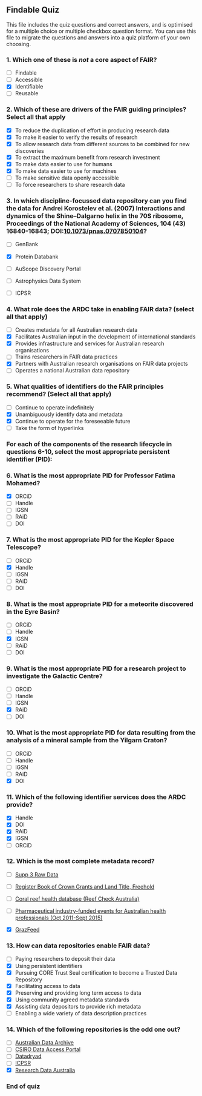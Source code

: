 ## Findable Quiz

This file includes the quiz questions and correct answers, and is optimised for a multiple choice or multiple checkbox question format. You can use this file to migrate the questions and answers into a quiz platform of your own choosing.

### 1. Which one of these is *not* a core aspect of FAIR?
- [ ] Findable
- [ ] Accessible
- [x] Identifiable
- [ ] Reusable

### 2. Which of these are drivers of the FAIR guiding principles? Select all that apply
- [x] To reduce the duplication of effort in producing research data
- [x] To make it easier to verify the results of research
- [x] To allow research data from different sources to be combined for new discoveries
- [x] To extract the maximum benefit from research investment
- [x] To make data easier to use for humans
- [x] To make data easier to use for machines
- [ ] To make sensitive data openly accessible
- [ ] To force researchers to share research data

### 3. In which discipline-focussed data repository can you find the data for Andrei Korostelev et al. (2007) Interactions and dynamics of the Shine–Dalgarno helix in the 70S ribosome, Proceedings of the National Academy of Sciences, 104 (43) 16840-16843; DOI:[10.1073/pnas.0707850104](https://doi.org/10.1073/pnas.0707850104)?

- [ ] GenBank
- [x] Protein Databank
- [ ] AuScope Discovery Portal
- [ ] Astrophysics Data System
- [ ] ICPSR


### 4. What role does the ARDC take in enabling FAIR data? (select all that apply)
- [ ] Creates metadata for all Australian research data
- [x] Facilitates Australian input in the development of international standards
- [x] Provides infrastructure and services for Australian research organisations
- [ ] Trains researchers in FAIR data practices
- [x] Partners with Australian research organisations on FAIR data projects
- [ ] Operates a national Australian data repository

### 5. What qualities of identifiers do the FAIR principles recommend? (Select all that apply)
- [ ] Continue to operate indefinitely
- [x] Unambiguously identify data and metadata
- [x] Continue to operate for the foreseeable future
- [ ] Take the form of hyperlinks

### For each of the components of the research lifecycle in questions 6-10, select the most appropriate persistent identifier (PID):

### 6. What is the most appropriate PID for Professor Fatima Mohamed?
- [x] ORCiD
- [ ] Handle
- [ ] IGSN
- [ ] RAiD
- [ ] DOI

### 7. What is the most appropriate PID for the Kepler Space Telescope?
- [ ] ORCiD
- [x] Handle
- [ ] IGSN
- [ ] RAiD
- [ ] DOI

### 8. What is the most appropriate PID for a meteorite discovered in the Eyre Basin?
- [ ] ORCiD
- [ ] Handle
- [x] IGSN
- [ ] RAiD
- [ ] DOI

### 9. What is the most appropriate PID for a research project to investigate the Galactic Centre?

- [ ] ORCiD
- [ ] Handle
- [ ] IGSN
- [x] RAiD
- [ ] DOI

### 10. What is the most appropriate PID for data resulting from the analysis of a mineral sample from the Yilgarn Craton?

- [ ] ORCiD
- [ ] Handle
- [ ] IGSN
- [ ] RAiD
- [x] DOI

### 11. Which of the following identifier services does the ARDC provide?
- [x] Handle
- [x] DOI
- [x] RAiD
- [x] IGSN
- [ ] ORCiD

### 12. Which is the most complete metadata record?

- [ ] [Supp 3 Raw Data](https://figshare.com/articles/Supp_3_Raw_Data/5593756)
- [ ] [Register Book of Crown Grants and Land Title, Freehold](https://researchdata.ands.org.au/register-book-crown-title-freehold/152518) 
- [ ] [Coral reef health database (Reef Check Australia)](https://eatlas.org.au/data/uuid/e8854605-d169-44ca-9364-aa5c2c87ff67) 
- [ ] [Pharmaceutical industry-funded events for Australian health professionals (Oct 2011-Sept 2015)](https://ses.library.usyd.edu.au/handle/2123/20223)
- [x] [GrazFeed](https://data.csiro.au/collections/#collection/CIcsiro:36747v003)


### 13. How can data repositories enable FAIR data?

- [ ] Paying researchers to deposit their data
- [x] Using persistent identifiers
- [x] Pursuing CORE Trust Seal certification to become a Trusted Data Repository
- [x] Facilitating access to data
- [x] Preserving and providing long term access to data
- [x] Using community agreed metadata standards
- [x] Assisting data depositors to provide rich metadata
- [ ] Enabling a wide variety of data description practices

### 14. Which of the following repositories is the odd one out?

- [ ] [Australian Data Archive](https://dataverse.ada.edu.au/)
- [ ] [CSIRO Data Access Portal](https://data.csiro.au/collections/)
- [ ] [Datadryad](http://datadryad.org/)
- [ ] [ICPSR](https://www.icpsr.umich.edu/web/pages/)
- [x] [Research Data Australia](https://researchdata.ands.org.au/)

### End of quiz
